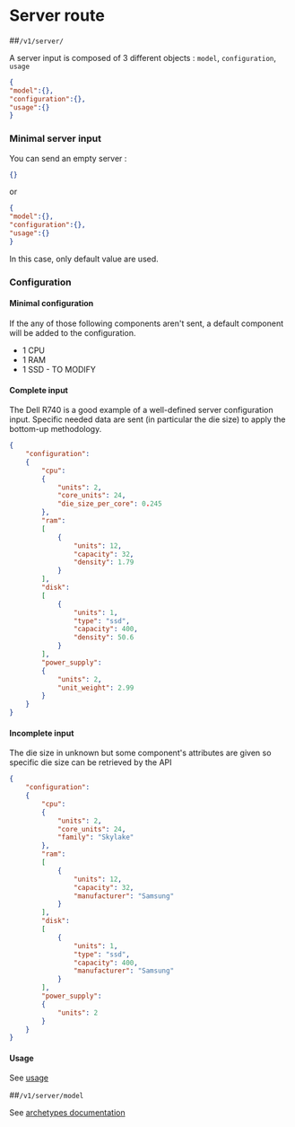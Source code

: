# Server route

##```/v1/server/```

A server input is composed of 3 different objects : ```model```, ```configuration```, ```usage```

``` json
{
"model":{},
"configuration":{},
"usage":{}
}
```

### Minimal server input

You can send an empty server :

``` json
{}
```

or 

``` json
{
"model":{},
"configuration":{},
"usage":{}
}
```

In this case, only default value are used.

### Configuration

#### Minimal configuration

If the any of those following components aren't sent, a default component will be added to the configuration.

* 1 CPU
* 1 RAM
* 1 SSD - TO MODIFY

#### Complete input

The Dell R740 is a good example of a well-defined server configuration input. 
Specific needed data are sent (in particular the die size) to apply the bottom-up methodology.

``` json
{
    "configuration":
    {
        "cpu":
        {
            "units": 2,
            "core_units": 24,
            "die_size_per_core": 0.245
        },
        "ram":
        [
            {
                "units": 12,
                "capacity": 32,
                "density": 1.79
            }
        ],
        "disk":
        [
            {
                "units": 1,
                "type": "ssd",
                "capacity": 400,
                "density": 50.6
            }
        ],
        "power_supply":
        {
            "units": 2,
            "unit_weight": 2.99
        }
    }
}
```

#### Incomplete input

The die size in unknown but some component's attributes are given so specific die size can be retrieved by the API

``` json
{
    "configuration":
    {
        "cpu":
        {
            "units": 2,
            "core_units": 24,
            "family": "Skylake"
        },
        "ram":
        [
            {
                "units": 12,
                "capacity": 32,
                "manufacturer": "Samsung"
            }
        ],
        "disk":
        [
            {
                "units": 1,
                "type": "ssd",
                "capacity": 400,
                "manufacturer": "Samsung"
            }
        ],
        "power_supply":
        {
            "units": 2
        }
    }
}
```

#### Usage

See [usage](usage.md)

##```/v1/server/model```

See [archetypes documentation](../FUNCTIONNAL/archetypes.md#using-archetype-in-model-routes)
